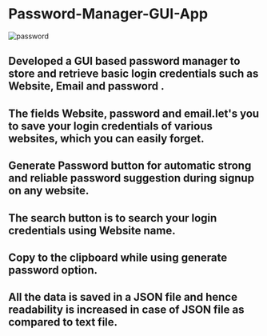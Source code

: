 # Password-Manager-GUI-App
![password](https://user-images.githubusercontent.com/92630714/214247138-362f5cc0-52a4-4257-ba8c-e64dce06c3a8.png)
## Developed a GUI based password manager to store  and retrieve basic login credentials such as Website, Email and password . 
## The fields Website, password and email.let's you to save your login credentials of various websites, which you can easily forget.
##  Generate Password  button for automatic strong and reliable password suggestion during signup on any website.
## The search button is to search your login credentials using Website name.   
## Copy to the clipboard  while using generate password option.
## All the data is saved in a JSON file and hence readability is increased in case of JSON file as compared to text file. 
